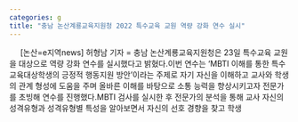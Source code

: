 ```yaml
---
categories: g
title: "충남 논산계룡교육지원청 2022 특수교육 교원 역량 강화 연수 실시"
---
```

&nbsp;&nbsp;&nbsp;&nbsp; [논산=e지역news] 허형남 기자 = 충남 논산계룡교육지원청은 23일 특수교육 교원을 대상으로 역량 강화 연수를 실시했다고 밝혔다.이번 연수는 ‘MBTI 이해를 통한 특수교육대상학생의 긍정적 행동지원 방안’이라는 주제로 자기 자신을 이해하고 교사와 학생의 관계 형성에 도움을 주며 올바른 이해를 바탕으로 소통 능력을 향상시키고자 전문가를 초빙해 연수를 진행했다.MBTI 검사를 실시한 후 전문가의 분석을 통해 교사 자신의 성격유형과 성격유형별 특성을 알아보면서 자신의 선호 경향을 찾고 학생
